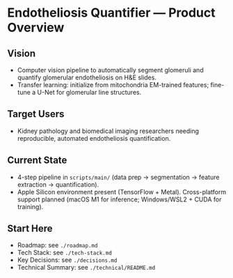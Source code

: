 # Endotheliosis Quantifier — Product Overview

## Vision
- Computer vision pipeline to automatically segment glomeruli and quantify glomerular endotheliosis on H&E slides.
- Transfer learning: initialize from mitochondria EM-trained features; fine-tune a U-Net for glomerular line structures.

## Target Users
- Kidney pathology and biomedical imaging researchers needing reproducible, automated endotheliosis quantification.

## Current State
- 4-step pipeline in `scripts/main/` (data prep → segmentation → feature extraction → quantification).
- Apple Silicon environment present (TensorFlow + Metal). Cross-platform support planned (macOS M1 for inference; Windows/WSL2 + CUDA for training).

## Start Here
- Roadmap: see `./roadmap.md`
- Tech Stack: see `./tech-stack.md`
- Key Decisions: see `./decisions.md`
- Technical Summary: see `./technical/README.md`
